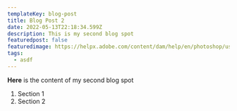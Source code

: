 ```yaml
---
templateKey: blog-post
title: Blog Post 2
date: 2022-05-13T22:18:34.599Z
description: This is my second blog spot
featuredpost: false
featuredimage: https://helpx.adobe.com/content/dam/help/en/photoshop/using/convert-color-image-black-white/jcr_content/main-pars/before_and_after/image-before/Landscape-Color.jpg
tags:
  - asdf
---
```

**Here** is the content of my second blog spot

1. Section 1
2. Section 2